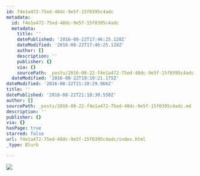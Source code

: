 ```yaml
---
id: f4e1a472-75ed-48dc-9e5f-15f0395c4adc
metadata:
  id: f4e1a472-75ed-48dc-9e5f-15f0395c4adc
  metadata:
    title: ''
    datePublished: '2016-08-22T17:46:25.128Z'
    dateModified: '2016-08-22T17:46:25.128Z'
    author: []
    description: ''
    publisher: {}
    via: {}
    sourcePath: _posts/2016-08-22-f4e1a472-75ed-48dc-9e5f-15f0395c4adc.md
  dateModified: '2016-08-22T19:19:21.175Z'
dateModified: '2016-08-22T21:10:29.966Z'
title: ''
datePublished: '2016-08-22T21:10:30.550Z'
author: []
sourcePath: _posts/2016-08-22-f4e1a472-75ed-48dc-9e5f-15f0395c4adc.md
description: ''
publisher: {}
via: {}
hasPage: true
starred: false
url: f4e1a472-75ed-48dc-9e5f-15f0395c4adc/index.html
_type: Blurb

---
```

![](https://the-grid-user-content.s3-us-west-2.amazonaws.com/3e0e7b1f-6707-45cc-a958-dbf368e32d50.jpg)